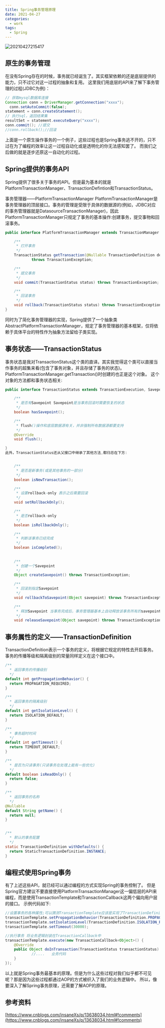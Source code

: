 ```yaml
---
title: Spring事务管理原理
date: 2021-04-27
categories:
  - work
tags:
  - Spring
---
```


![20210427215417](https://fastly.jsdelivr.net/gh/qbmzc/images/md/20210427215417.jpg)

<!-- more -->

## 原生的事务管理

在没有Spring存在的时候，事务就已经诞生了。其实框架依赖的还是底层提供的能力，只不过它对这一过程的抽象和复用。
这里我们用底层的API来了解下事务管理的过程(JDBC为例)：

```java
// 获取mysql数据库连接
Connection conn = DriverManager.getConnection("xxxx");
  conn.setAutoCommit(false);
statement = conn.createStatement();
// 执行sql，返回结果集
resultSet = statement.executeQuery("xxxx");
conn.commit(); //提交
//conn.rollback();//回滚
```

上面是一个原生操作事务的一个例子，这些过程也是Spring事务逃不开的，只不过在为了编程的效率让这一过程自动化或是透明化的你无法感知罢了。
而我们之后做的就是逐步还原这一自动化的过程。

## Spring提供的事务API

Spring提供了很多关于事务的API。但是最为基本的就是PlatformTransactionManager、TransactionDefintion和TransactionStatus。

事务管理器——PlatformTransactionManager
PlatformTransactionManager是事务管理器的顶层接口。事务的管理是受限于具体的数据源的(例如，JDBC对应的事务管理器就是DatasourceTransactionManager)，因此PlatformTransactionManager只规定了事务的基本操作:创建事务，提交事物和回滚事务。

```java
public interface PlatformTransactionManager extends TransactionManager {

    /**
     * 打开事务
     */
	TransactionStatus getTransaction(@Nullable TransactionDefinition definition)
			throws TransactionException;

	/**
	 * 提交事务
	 */
	void commit(TransactionStatus status) throws TransactionException;

	/**
	 * 回滚事务
	 */
	void rollback(TransactionStatus status) throws TransactionException;
}
```

同时为了简化事务管理器的实现，Spring提供了一个抽象类AbstractPlatformTransactionManager，规定了事务管理器的基本框架，仅将依赖于具体平台的特性作为抽象方法留给子类实现。

## 事务状态——TransactionStatus

事务状态是我对TransactionStatus这个类的直译。其实我觉得这个类可以直接当作事务的超集来看(包含了事务对象，并且存储了事务的状态)。PlatformTransactionManager.getTransaction()时创建的也正是这个对象。
这个对象的方法都和事务状态相关:

```java
public interface TransactionStatus extends TransactionExecution, SavepointManager, Flushable {

	/**
	 * 是否有Savepoint Savepoint是当事务回滚时需要恢复的状态
	 */
	boolean hasSavepoint();

	/**
	 * flush()操作和底层数据源有关，并非强制所有数据源都要支持
	 */
	@Override
	void flush();

}
此外，TransactionStatus还从父接口中继承了其他方法,都归总在下方:


	/**
	 * 是否是新事务(或是其他事务的一部分)
	 */
	boolean isNewTransaction();

	/**
	 * 设置rollback-only 表示之后需要回滚
	 */
	void setRollbackOnly();

	/**
	 * 是否rollback-only
	 */
	boolean isRollbackOnly();

	/**
	 * 判断该事务已经完成
	 */
	boolean isCompleted();
	
	
	/**
	 * 创建一个Savepoint
	 */
	Object createSavepoint() throws TransactionException;

	/**
	 * 回滚到指定Savepoint
	 */
	void rollbackToSavepoint(Object savepoint) throws TransactionException;

	/**
	 * 释放Savepoint 当事务完成后，事务管理器基本上自动释放该事务所有的savepoint
	 */
	void releaseSavepoint(Object savepoint) throws TransactionException;
```

## 事务属性的定义——TransactionDefinition

TransactionDefinition表示一个事务的定义，将根据它规定的特性去开启事务。
事务的传播等级和隔离级别的常量同样定义在这个接口中。

```java
/**
  * 返回事务的传播级别
  */
default int getPropagationBehavior() {
  return PROPAGATION_REQUIRED;
}

/**
  * 返回事务的隔离级别
  */
default int getIsolationLevel() {
  return ISOLATION_DEFAULT;
}

/**
  * 事务超时时间
  */
default int getTimeout() {
  return TIMEOUT_DEFAULT;
}

/**
  * 是否为只读事务(只读事务在处理上能有一些优化)
  */
default boolean isReadOnly() {
  return false;
}

/**
  * 返回事务的名称
  */
@Nullable
default String getName() {
  return null;
}


/**
  * 默认的事务配置
  */
static TransactionDefinition withDefaults() {
  return StaticTransactionDefinition.INSTANCE;
}
```

## 编程式使用Spring事务

有了上述这些API，就已经可以通过编程的方式实现Spring的事务控制了。
但是Spring官方建议不要直接使用PlatformTransactionManager这一偏低层的API来编程，而是使用TransactionTemplate和TransactionCallback这两个偏向用户层的接口。
示例代码如下:

```java
//设置事务的各种属性;可以猜测TransactionTemplate应该是实现了TransactionDefinition
transactionTemplate.setPropagationBehavior(TransactionDefinition.PROPAGATION_REQUIRED);
transactionTemplate.setIsolationLevel(TransactionDefinition.ISOLATION_READ_COMMITTED);
transactionTemplate.setTimeout(30000);

//执行事务 将业务逻辑封装在TransactionCallback中
transactionTemplate.execute(new TransactionCallback<Object>() {
    @Override
    public Object doInTransaction(TransactionStatus transactionStatus) {
            //....   业务代码
    }
});
```

以上就是Spring事务最基本的原理。但是为什么这些过程对我们似乎都不可见呢？那是因为这些过程都通过AOP的方式被织入了我们的业务逻辑中。
所以，像要深入了解Spring事务原理，还需要了解AOP的原理。

## 参考资料

[https://www.cnblogs.com/insaneXs/p/13638034.html#!comments](https://www.cnblogs.com/insaneXs/p/13638034.html#!comments)